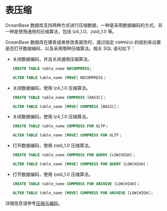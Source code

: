 表压缩 
========================

OceanBase 数据库支持两种方式进行压缩数据，一种是采用数据编码的方式，另一种是使用通用的压缩算法，包括 lz4_1.0、zstd_1.0 等。

OceanBase 数据库在建表或者修改表属性时，通过指定 `COMPRESS` 的级别来设置是否打开数据编码，以及采用哪种压缩算法。相关 SQL 语句如下：

* 关闭数据编码，并且关闭通用压缩算法。

  ```sql
  CREATE TABLE table_name NOCOMPRESS; 
  
  ALTER TABLE table_name [MOVE] NOCOMPRESS；
  ```

  




<!-- -->

* 关闭数据编码，使用 lz4_1.0 压缩算法。

  ```sql
  CREATE TABLE table_name COMPRESS [BASIC]； 
  
  ALTER TABLE table_name [MOVE] COMPRESS [BASIC]；
  ```

  




<!-- -->

* 关闭数据编码，使用 lz4_1.0 压缩算法。

  ```sql
  CREATE TABLE table_name COMPRESS FOR OLTP； 
  
  ALTER TABLE table_name [MOVE] COMPRESS FOR OLTP；
  ```

  




<!-- -->

* 打开数据编码，使用 zstd_1.0 压缩算法。

  ```sql
  CREATE TABLE table_name COMPRESS FOR QUERY [LOW|HIGH]； 
  
  ALTER TABLE table_name [MOVE] COMPRESS FOR QUERY [LOW|HIGH]；
  ```

  




<!-- -->

* 打开数据编码，使用 zstd_1.0 压缩算法。

  ```sql
  CREATE TABLE table_name COMPRESS FOR ARCHIVE [LOW|HIGH]；
  
  ALTER TABLE table_name [MOVE] COMPRESS FOR ARCHIVE [LOW|HIGH]；
  ```

  

  



详细信息请参考[压缩与编码](../../../8.storage-architecture-1/2.data-storage/4.compression-and-encoding.md)。

